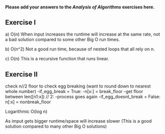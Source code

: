 #### Please add your answers to the ***Analysis of  Algorithms*** exercises here.

## Exercise I

a) O(n) When input increases the runtime will increase at the same rate, not a bad solution compared to some other Big O run times. 


b) O(n^2) Not a good run time, because of nested loops that all rely on n. 


c) O(n) This is a recursive function that runs linear.

## Exercise II

check n//2 floor to check egg breaking (want to round down to nearest whole number)
-if_egg_break = True:
-n[x:] = break_floor
-get floor between len([n1:x]) // 2:
-process goes again
-if_egg_doesnt_break = False:
n[:x] = nonbreak_floor

Logarithmic O(log n)

As imput gets bigger runtime/space will increase slower (This is a good solution compared to many other Big O solutions)



